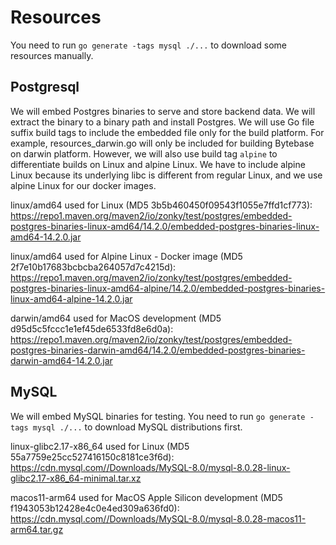 # Resources

You need to run `go generate -tags mysql ./...` to download some resources manually.

## Postgresql

We will embed Postgres binaries to serve and store backend data. We will extract the binary to a binary path and install Postgres. We will use Go file suffix build tags to include the embedded file only for the build platform. For example, resources_darwin.go will only be included for building Bytebase on darwin platform. However, we will also use build tag `alpine` to differentiate builds on Linux and alpine Linux. We have to include alpine Linux because its underlying libc is different from regular Linux, and we use alpine Linux for our docker images.

linux/amd64 used for Linux (MD5 3b5b460450f09543f1055e7ffd1cf773): https://repo1.maven.org/maven2/io/zonky/test/postgres/embedded-postgres-binaries-linux-amd64/14.2.0/embedded-postgres-binaries-linux-amd64-14.2.0.jar

linux/amd64 used for Alpine Linux - Docker image (MD5 2f7e10b17683bcbcba264057d7c4215d): https://repo1.maven.org/maven2/io/zonky/test/postgres/embedded-postgres-binaries-linux-amd64-alpine/14.2.0/embedded-postgres-binaries-linux-amd64-alpine-14.2.0.jar

darwin/amd64 used for MacOS development (MD5 d95d5c5fccc1e1ef45de6533fd8e6d0a): https://repo1.maven.org/maven2/io/zonky/test/postgres/embedded-postgres-binaries-darwin-amd64/14.2.0/embedded-postgres-binaries-darwin-amd64-14.2.0.jar

## MySQL

We will embed MySQL binaries for testing. You need to run `go generate -tags mysql ./...` to download MySQL distributions first.

linux-glibc2.17-x86_64 used for Linux (MD5 55a7759e25cc527416150c8181ce3f6d): https://cdn.mysql.com//Downloads/MySQL-8.0/mysql-8.0.28-linux-glibc2.17-x86_64-minimal.tar.xz

macos11-arm64 used for MacOS Apple Silicon development (MD5 f1943053b12428e4c0e4ed309a636fd0): https://cdn.mysql.com//Downloads/MySQL-8.0/mysql-8.0.28-macos11-arm64.tar.gz

